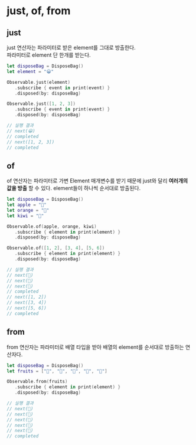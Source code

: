 # just, of, from

## just

just 연산자는 파라미터로 받은 element를 그대로 방출한다.
<br> 파라미터로 element 단 한개를 받는다.

```swift
let disposeBag = DisposeBag()
let element = "😀"

Observable.just(element)
   .subscribe { event in print(event) }
   .disposed(by: disposeBag)

Observable.just([1, 2, 3])
   .subscribe { event in print(event) }
   .disposed(by: disposeBag)

// 실행 결과
// next(😀)
// completed
// next([1, 2, 3])
// completed
```

## of

of 연산자는 파라미터로 가변 Element 매개변수를 받기 때문에 just와 달리 **여러개의 값을 방출** 할 수 있다. element들이 하나씩 순서대로 방출된다.

```swift
let disposeBag = DisposeBag()
let apple = "🍏"
let orange = "🍊"
let kiwi = "🥝"

Observable.of(apple, orange, kiwi)
   .subscribe { element in print(element) }
   .disposed(by: disposeBag)

Observable.of([1, 2], [3, 4], [5, 6])
   .subscribe { element in print(element) }
   .disposed(by: disposeBag)

// 실행 결과
// next(🍏)
// next(🍊)
// next(🥝)
// completed
// next([1, 2])
// next([3, 4])
// next([5, 6])
// completed
```

## from

from 연산자는 파라미터로 배열 타입을 받아 배열의 element를 순서대로 방출하는 연산자다. 

```swift
let disposeBag = DisposeBag()
let fruits = ["🍏", "🍎", "🍋", "🍓", "🍇"]

Observable.from(fruits)
   .subscribe { element in print(element) }
   .disposed(by: disposeBag)

// 실행 결과 
// next(🍏)
// next(🍎)
// next(🍋)
// next(🍓)
// next(🍇)
// completed
```

